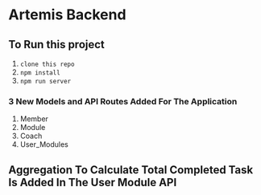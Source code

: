 # Artemis Backend

## To Run this project
1. `clone this repo`
2. `npm install`
3. `npm run server`


### 3 New Models and API Routes Added For The Application
1. Member
2. Module
3. Coach
4. User_Modules

## Aggregation To Calculate Total Completed Task Is Added In The User Module API

